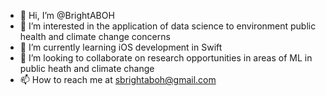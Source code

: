 - 👋 Hi, I’m @BrightABOH
- 👀 I’m interested in the application of data science to environment public health and climate change concerns
- 🌱 I’m currently learning iOS development in Swift
- 💞️ I’m looking to collaborate on research opportunities in areas of ML in public heath and climate change
- 📫 How to reach me at sbrightaboh@gmail.com

<!---
BrightABOH/BrightABOH is a ✨ special ✨ repository because its `README.md` (this file) appears on your GitHub profile.
You can click the Preview link to take a look at your changes.
--->
